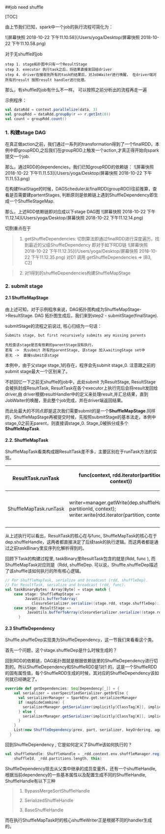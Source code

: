 ##job need shuffle

[TOC]



由上节我们已知，spark中一个job的执行流程可简化为：

![屏幕快照 2018-10-22 下午11.10.58](/Users/yoga/Desktop/屏幕快照 2018-10-22 下午11.10.58.png)

对于无shuffle的job

```
step 1. stage拓扑图中只有一个ResultStage
step 3. executor 执行task之后，将结果直接发回给driver
step 4. driver在接收到所有的task的结果后，对JobWaiter进行唤醒， 在driver端对所有的result 按照result handler进行处理。
```

那么，有shuffle的job有什么不一样。
可以按照之前分析出的流程再走一遍

示例程序：

``` scala
val dataRdd = context.parallelize(data, 3)
val groupRdd = dataRdd.groupBy(r => r.getInt(0))
val count = groupRdd.count()
```

### 1. 构建stage DAG

在真正做action之前，我们通过一系列的transformation得到了一个finalRDD，本例中即groupRDD,之后我们在groupRDD上触发一个action,才真正得开始向spark提交一个job.

那么，通过RDD的dependencies，我们已知groupRDD的依赖链：
![屏幕快照 2018-10-22 下午11.11.53](/Users/yoga/Desktop/屏幕快照 2018-10-22 下午11.11.53.png)

在构建finalStage的时候，DAGScheduler从finalRDD(groupRDD)往前推算，查看是否需要建partentStages, 判断原则是依赖链上遇到ShuffleDependency即生成一个ShuffleStageMap.

那么，上述RDD依赖链即对应成以下stage DAG图
![屏幕快照 2018-10-22 下午11.12.14](/Users/yoga/Desktop/屏幕快照 2018-10-22 下午11.12.14.png)

切割重点在于
>1. getShuffleDependencies: 切割算法即通过finalRDD进行深度遍历，找到最近的父级ShuffleDependency
>  即对于如下RDD链
>  ![屏幕快照 2018-10-22 下午11.12.35](/Users/yoga/Desktop/屏幕快照 2018-10-22 下午11.12.35.png)
>  对D1 调用 getShuffleDependencies => [B3, C2]


>2. 对1得到的shuffleDependencies构建ShuffleMapStage

### 2. submit stage

#### 2.1 ShuffleMapStage

由上述可知，对于示例程序来说，DAG拓扑图构成为ShuffleMapStage->ResultStage. DAG 拓扑图生成后，我们来到step2 - submitStage(finalStage).

submitStage的流程之前说过, 核心归结为一句话：
```
Submits stage, but first recursively submits any missing parents

先检查该stage是否有依赖的parentStage没有执行，
若有 ->  先submit 所有的parentStage, 该stage 加入waitingStage set中
若无 ->  直接submit该stage
```
本例中，由于父stage stage_1的存在，程序会先submit stage_0. 注意跟之前的submit stage最大一个区别来了。

不妨回忆一下之前无shuffle的job中，此处submit 为ResultStage, ResultStage会被拆封成ResultTask, ResultTask在各个executor上执行完后会将result发回给driver,由 driver根据resultHandler中的定义来处理result,并汇总结果，直到JobWaiter的唤醒，至此整个job完成，并在driver端返回结果。

而此处最大的不同点即是这次我们需要submit的是一个**ShuffleMapStage**.同样的，ShuffleMapStage再被提交时候，先按照submitStage的基本法走，本例中stage_0之前无parent，则直接调stage_0. Stage_0被拆分成多个**ShuffleMapTask**.

#### 2.2. ShuffleMapTask

ShuffleMapTask看类构成跟ResultTask差不多，主要区别在于runTask方法的实现。

| ResultTask.runTask     | func(context, rdd.iterator(partition, context))              | 对对应的partition数据进行 定义的func 调用 |
| ---------------------- | ------------------------------------------------------------ | ------------------------------------------------------------ |
| ShuffleMapTask.runTask | writer=manager.getWrite(dep.shuffleHandle, partitionId, context); writer.write(rdd.iterator(partition, context)) | 根据**shuffleDependency**生成ShuffleWriter,对对应的parition进行shuffle write |
从上述执行可以看出，ResultTask的核心在与func, ShuffleMapTask的核心在于dep.shuffleHandle，这两者都直接决定了后续task的执行逻辑。而这两者都是通过之前taskBinary里反序列化解析得到的。

回顾下Task的构建过程里, taskBinary里ResultTask包含的就是(Rdd, func ),  而ShuffleMapTask对应则是（Rdd, shuffleDep. 可以说，Shuffle.shuffleDep描述了该shuffle该如何执行的所有核心逻辑。

```scala
// For ShuffleMapTask, serialize and broadcast (rdd, shuffleDep).
// For ResultTask, serialize and broadcast (rdd, func).
val taskBinaryBytes: Array[Byte] = stage match {
    case stage: ShuffleMapStage =>
         JavaUtils.bufferToArray(
            closureSerializer.serialize((stage.rdd, stage.shuffleDep): AnyRef))
    case stage: ResultStage =>
          JavaUtils.bufferToArray(closureSerializer.serialize((stage.rdd, stage.func): AnyRef))
      }
```

#### 2.3 ShuffleDependency

Shuffle.shuffleDep实现类为ShuffleDependency，这一节我们来看看这个类。

首先一个问题，这个stage.shuffleDep是什么时候生成的？

回到RDD的依赖链，DAG拓扑图就是根据依赖链里的ShuffleDependency进行切割的。所以ShuffleDependency和ShuffleRDD是1对1 的，这是一个ShuffleRDD的固有属性值，每个ShuffleRDD生成的时候，其对应的ShuffleDependency该如何就已经确定了。

```scala
override def getDependencies: Seq[Dependency[_]] = {
    val serializer = userSpecifiedSerializer.getOrElse {
      val serializerManager = SparkEnv.get.serializerManager
      if (mapSideCombine) {
        serializerManager.getSerializer(implicitly[ClassTag[K]], implicitly[ClassTag[C]])
      } else {
        serializerManager.getSerializer(implicitly[ClassTag[K]], implicitly[ClassTag[V]])
      }
    }
    List(new ShuffleDependency(prev, part, serializer, keyOrdering, aggregator, mapSideCombine))
  }
```

回到ShuffleDependency , 它是如何定义了Shuffle该如何执行的？

```scala
val shuffleHandle: ShuffleHandle = _rdd.context.env.shuffleManager.registerShuffle(
    shuffleId, _rdd.partitions.length, this)
```

ShuffleDependency除去从父类中继承的成员变量外，还有一个shuffleHandle,根据当前dependency的一些基本属性以及配置生成不同的ShuffleHandle, ShuffleHandle有以下三种

> 1.  BypassMergeSortShuffleHandle
>
> 2. SerializedShuffleHandle
> 3. BaseShuffleHandle

而在执行ShuffleMapTask时的核心shuffleWriter正是根据不同的handler生成的。

